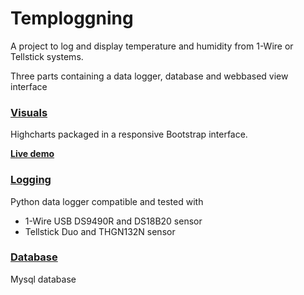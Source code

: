 Temploggning
============

A project to log and display temperature and humidity from 1-Wire or Tellstick systems.

Three parts containing a data logger, database and webbased view interface

### [Visuals](web)

Highcharts packaged in a responsive Bootstrap interface.

**[Live demo](http://hultman.no-ip.org/)**


### [Logging](data_logger)
Python data logger compatible and tested with 
- 1-Wire USB DS9490R and DS18B20 sensor
- Tellstick Duo and THGN132N sensor

### [Database](database)
Mysql database
